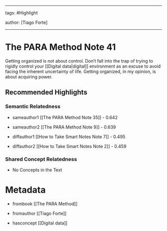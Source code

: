 




---

tags: #Highlight

author: [Tiago Forte]

---
# The PARA Method Note 41




Getting organized is not about control. Don’t fall into the trap of trying to rigidly control your  [[Digital data|digital]]  environment as an excuse to avoid facing the inherent uncertainty of life. Getting organized, in my opinion, is about acquiring power.


## Recommended Highlights

### Semantic Relatedness


- sameauthor1 [[The PARA Method Note 35]] - 0.642

- sameauthor2 [[The PARA Method Note 9]] - 0.639

- diffauthor1 [[How to Take Smart Notes Note 7]] - 0.495

- diffauthor2 [[How to Take Smart Notes Note 2]] - 0.459
### Shared Concept Relatedness


- No Concepts in the Text
# Metadata


- frombook [[The PARA Method]]

- fromauthor [[Tiago Forte]]

- hasconcept [[Digital data]]